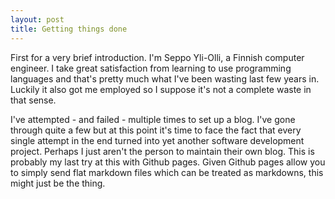 ```yaml
---
layout: post
title: Getting things done
---
```


First for a very brief introduction. I'm Seppo Yli-Olli, a Finnish computer engineer.
I take great satisfaction from learning to use programming languages and that's pretty
much what I've been wasting last few years in. Luckily it also got me employed so I suppose
it's not a complete waste in that sense.

I've attempted - and failed - multiple times to set up a blog. I've gone through quite a few
but at this point it's time to face the fact that every single attempt in the end turned into
yet another software development project. Perhaps I just aren't the person to maintain their own
blog. This is probably my last try at this with Github pages. Given Github pages allow you to 
simply send flat markdown files which can be treated as markdowns, this might just be the thing.
